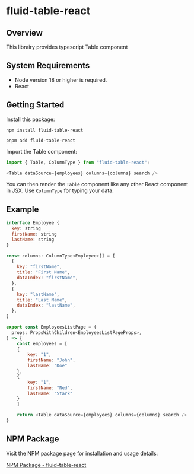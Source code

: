 # fluid-table-react

## Overview

This librairy provides typescript Table component

## System Requirements

- Node version 18 or higher is required.
- React

## Getting Started

Install this package:

```shell
npm install fluid-table-react
```

```shell
pnpm add fluid-table-react
```

Import the Table component:

```js
import { Table, ColumnType } from "fluid-table-react";

<Table dataSource={employees} columns={columns} search />
```

You can then render the `Table` component like any other React component in JSX.
Use `ColumnType` for typing your data.

## Example

```js
interface Employee {
  key: string
  firstName: string
  lastName: string
}

const columns: ColumnType<Employee>[] = [
  {
    key: "firstName",
    title: "First Name",
    dataIndex: "firstName",
  },
  {
    key: "lastName",
    title: "Last Name",
    dataIndex: "lastName",
  },
]

export const EmployeesListPage = (
  props: PropsWithChildren<EmployeesListPageProps>,
) => {
    const employees = [
    {
        key: "1",
        firstName: "John",
        lastName: "Doe"
    },
    {
        key: "1",
        firstName: "Ned",
        lastName: "Stark"
    }
    ]

    return <Table dataSource={employees} columns={columns} search />
}
```

## NPM Package

Visit the NPM package page for installation and usage details:

[NPM Package - fluid-table-react](https://www.npmjs.com/package/fluid-table-react)
